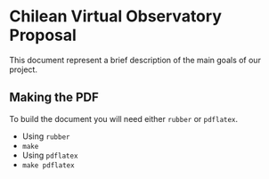 Chilean Virtual Observatory Proposal
=====================================

This document represent a brief description
of the main goals of our project.

Making the PDF
--------------

To build the document you will need either `rubber` or `pdflatex`.

 * Using `rubber`
  * `make`
 * Using `pdflatex`
  * `make pdflatex`
